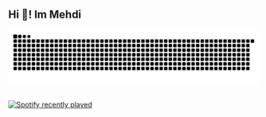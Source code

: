 <h2 align="left">Hi 👋! Im Mehdi</h2>


<img src="https://raw.githubusercontent.com/mehdi-raji/mehdi-raji/output/snake.svg" alt="Snake animation" />

##
<div align="left">
  <a href="https://open.spotify.com/user/ttib1lfyfjml8wocvah3by9hz">
    <img src="https://spotify-recently-played-readme.vercel.app/api?user=ttib1lfyfjml8wocvah3by9hz&count=5&unique=true" alt="Spotify recently played"  />
  </a>
</div>

###

